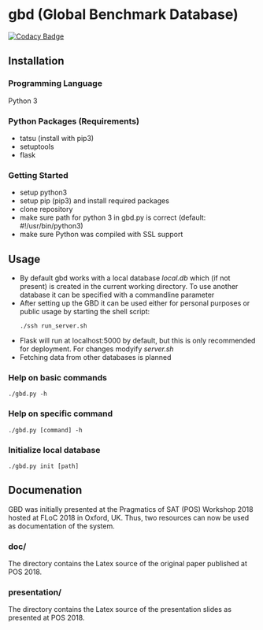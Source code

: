 # gbd (Global Benchmark Database)
[![Codacy Badge](https://api.codacy.com/project/badge/Grade/38208424784e4789a683bd597d58081b)](https://www.codacy.com/app/luca_springer/gbd?utm_source=github.com&amp;utm_medium=referral&amp;utm_content=Weitspringer/gbd&amp;utm_campaign=Badge_Grade)

## Installation
### Programming Language
Python 3

### Python Packages (Requirements)
- tatsu (install with pip3)
- setuptools
- flask

### Getting Started
- setup python3
- setup pip (pip3) and install required packages
- clone repository
- make sure path for python 3 in gbd.py is correct (default: #!/usr/bin/python3)
- make sure Python was compiled with SSL support

## Usage
- By default gbd works with a local database *local.db* which (if not present) is created in the current working directory. To use another database it can be specified with a commandline parameter
- After setting up the GBD it can be used either for personal purposes or public usage by starting the shell script:
	```console
	./ssh run_server.sh
	```
- Flask will run at localhost:5000 by default, but this is only recommended for deployment. For changes modyify *server.sh*
- Fetching data from other databases is planned

### Help on basic commands
	./gbd.py -h

### Help on specific command
	./gbd.py [command] -h

### Initialize local database
	./gbd.py init [path]

## Documenation
GBD was initially presented at the Pragmatics of SAT (POS) Workshop 2018 hosted at FLoC 2018 in Oxford, UK. Thus, two resources can now be used as documentation of the system. 

### doc/
The directory contains the Latex source of the original paper published at POS 2018.

### presentation/ 
The directory contains the Latex source of the presentation slides as presented at POS 2018.
